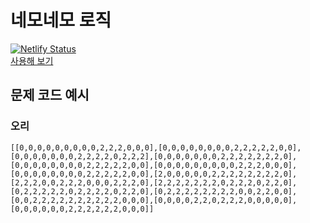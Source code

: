 # 네모네모 로직
[![Netlify Status](https://api.netlify.com/api/v1/badges/3f8292d2-74b6-45a7-a5a4-ad05ec4b456c/deploy-status)](https://app.netlify.com/sites/incomparable-frangipane-ab6836/deploys)  
[사용해 보기](https://nemonemo.dogmadevs.com)

## 문제 코드 예시
### 오리
```plain
[[0,0,0,0,0,0,0,0,0,2,2,2,0,0,0],[0,0,0,0,0,0,0,0,2,2,2,2,2,0,0],[0,0,0,0,0,0,0,2,2,2,2,0,2,2,2],[0,0,0,0,0,0,0,2,2,2,2,2,2,2,0],[0,0,0,0,0,0,0,0,2,2,2,2,2,0,0],[0,0,0,0,0,0,0,0,0,2,2,2,0,0,0],[0,0,0,0,0,0,0,0,2,2,2,2,2,0,0],[2,0,0,0,0,0,2,2,2,2,2,2,2,2,0],[2,2,2,0,0,2,2,2,0,0,0,2,2,2,0],[2,2,2,2,2,2,2,0,2,2,2,0,2,2,0],[0,2,2,2,2,2,0,2,2,2,2,0,2,2,0],[0,2,2,2,2,2,2,2,2,0,0,2,2,0,0],[0,0,2,2,2,2,2,2,2,2,2,2,0,0,0],[0,0,0,0,2,2,0,2,2,2,0,0,0,0,0],[0,0,0,0,0,0,2,2,2,2,2,2,0,0,0]]
```
